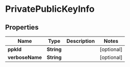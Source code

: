 

# PrivatePublicKeyInfo


## Properties

Name | Type | Description | Notes
------------ | ------------- | ------------- | -------------
**ppkId** | **String** |  |  [optional]
**verboseName** | **String** |  |  [optional]



